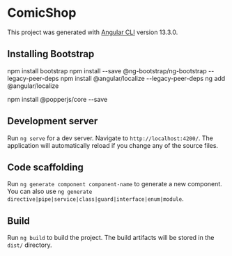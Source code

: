 # ComicShop

This project was generated with [Angular CLI](https://github.com/angular/angular-cli) version 13.3.0.

## Installing Bootstrap 

npm install bootstrap
npm install --save @ng-bootstrap/ng-bootstrap --legacy-peer-deps
npm install @angular/localize --legacy-peer-deps
ng add @angular/localize

<!-- In angular.json file add 
"styles": ["node_modules/bootstrap/dist/css/bootstrap.min.css"] -->
    
npm install @popperjs/core --save

## Development server

Run `ng serve` for a dev server. Navigate to `http://localhost:4200/`. The application will automatically reload if you change any of the source files.

## Code scaffolding

Run `ng generate component component-name` to generate a new component. You can also use `ng generate directive|pipe|service|class|guard|interface|enum|module`.

## Build

Run `ng build` to build the project. The build artifacts will be stored in the `dist/` directory.
